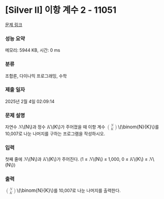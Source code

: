 # [Silver II] 이항 계수 2 - 11051 

[문제 링크](https://www.acmicpc.net/problem/11051) 

### 성능 요약

메모리: 5944 KB, 시간: 0 ms

### 분류

조합론, 다이나믹 프로그래밍, 수학

### 제출 일자

2025년 2월 4일 02:09:14

### 문제 설명

<p>자연수 <mjx-container class="MathJax" jax="CHTML" style="font-size: 109%; position: relative;"><mjx-math class="MJX-TEX" aria-hidden="true"><mjx-mi class="mjx-i"><mjx-c class="mjx-c1D441 TEX-I"></mjx-c></mjx-mi></mjx-math><mjx-assistive-mml unselectable="on" display="inline"><math xmlns="http://www.w3.org/1998/Math/MathML"><mi>N</mi></math></mjx-assistive-mml><span aria-hidden="true" class="no-mathjax mjx-copytext">\(N\)</span></mjx-container>과 정수 <mjx-container class="MathJax" jax="CHTML" style="font-size: 109%; position: relative;"><mjx-math class="MJX-TEX" aria-hidden="true"><mjx-mi class="mjx-i"><mjx-c class="mjx-c1D43E TEX-I"></mjx-c></mjx-mi></mjx-math><mjx-assistive-mml unselectable="on" display="inline"><math xmlns="http://www.w3.org/1998/Math/MathML"><mi>K</mi></math></mjx-assistive-mml><span aria-hidden="true" class="no-mathjax mjx-copytext">\(K\)</span></mjx-container>가 주어졌을 때 이항 계수 <mjx-container class="MathJax" jax="CHTML" style="font-size: 109%; position: relative;"><mjx-math class="MJX-TEX" aria-hidden="true"><mjx-mrow><mjx-texatom texclass="OPEN"><mjx-mo class="mjx-sop"><mjx-c class="mjx-c28 TEX-S1"></mjx-c></mjx-mo></mjx-texatom><mjx-mfrac><mjx-frac atop="true" delims="true" style="vertical-align: -0.345em;"><mjx-num style="padding-bottom: 0.306em;"><mjx-mi class="mjx-i" size="s"><mjx-c class="mjx-c1D441 TEX-I"></mjx-c></mjx-mi></mjx-num><mjx-den><mjx-mi class="mjx-i" size="s"><mjx-c class="mjx-c1D43E TEX-I"></mjx-c></mjx-mi></mjx-den></mjx-frac></mjx-mfrac><mjx-texatom texclass="CLOSE"><mjx-mo class="mjx-sop"><mjx-c class="mjx-c29 TEX-S1"></mjx-c></mjx-mo></mjx-texatom></mjx-mrow></mjx-math><mjx-assistive-mml unselectable="on" display="inline"><math xmlns="http://www.w3.org/1998/Math/MathML"><mrow data-mjx-texclass="ORD"><mrow data-mjx-texclass="OPEN"><mo minsize="1.2em" maxsize="1.2em">(</mo></mrow><mfrac linethickness="0"><mi>N</mi><mi>K</mi></mfrac><mrow data-mjx-texclass="CLOSE"><mo minsize="1.2em" maxsize="1.2em">)</mo></mrow></mrow></math></mjx-assistive-mml><span aria-hidden="true" class="no-mathjax mjx-copytext">\(\binom{N}{K}\)</span></mjx-container>를 10,007로 나눈 나머지를 구하는 프로그램을 작성하시오.</p>

### 입력 

 <p>첫째 줄에 <mjx-container class="MathJax" jax="CHTML" style="font-size: 109%; position: relative;"><mjx-math class="MJX-TEX" aria-hidden="true"><mjx-mi class="mjx-i"><mjx-c class="mjx-c1D441 TEX-I"></mjx-c></mjx-mi></mjx-math><mjx-assistive-mml unselectable="on" display="inline"><math xmlns="http://www.w3.org/1998/Math/MathML"><mi>N</mi></math></mjx-assistive-mml><span aria-hidden="true" class="no-mathjax mjx-copytext">\(N\)</span></mjx-container>과 <mjx-container class="MathJax" jax="CHTML" style="font-size: 109%; position: relative;"><mjx-math class="MJX-TEX" aria-hidden="true"><mjx-mi class="mjx-i"><mjx-c class="mjx-c1D43E TEX-I"></mjx-c></mjx-mi></mjx-math><mjx-assistive-mml unselectable="on" display="inline"><math xmlns="http://www.w3.org/1998/Math/MathML"><mi>K</mi></math></mjx-assistive-mml><span aria-hidden="true" class="no-mathjax mjx-copytext">\(K\)</span></mjx-container>가 주어진다. (1 ≤ <mjx-container class="MathJax" jax="CHTML" style="font-size: 109%; position: relative;"><mjx-math class="MJX-TEX" aria-hidden="true"><mjx-mi class="mjx-i"><mjx-c class="mjx-c1D441 TEX-I"></mjx-c></mjx-mi></mjx-math><mjx-assistive-mml unselectable="on" display="inline"><math xmlns="http://www.w3.org/1998/Math/MathML"><mi>N</mi></math></mjx-assistive-mml><span aria-hidden="true" class="no-mathjax mjx-copytext">\(N\)</span></mjx-container> ≤ 1,000, 0 ≤ <mjx-container class="MathJax" jax="CHTML" style="font-size: 109%; position: relative;"><mjx-math class="MJX-TEX" aria-hidden="true"><mjx-mi class="mjx-i"><mjx-c class="mjx-c1D43E TEX-I"></mjx-c></mjx-mi></mjx-math><mjx-assistive-mml unselectable="on" display="inline"><math xmlns="http://www.w3.org/1998/Math/MathML"><mi>K</mi></math></mjx-assistive-mml><span aria-hidden="true" class="no-mathjax mjx-copytext">\(K\)</span></mjx-container> ≤ <mjx-container class="MathJax" jax="CHTML" style="font-size: 109%; position: relative;"><mjx-math class="MJX-TEX" aria-hidden="true"><mjx-mi class="mjx-i"><mjx-c class="mjx-c1D441 TEX-I"></mjx-c></mjx-mi></mjx-math><mjx-assistive-mml unselectable="on" display="inline"><math xmlns="http://www.w3.org/1998/Math/MathML"><mi>N</mi></math></mjx-assistive-mml><span aria-hidden="true" class="no-mathjax mjx-copytext">\(N\)</span></mjx-container>)</p>

### 출력 

 <p> <mjx-container class="MathJax" jax="CHTML" style="font-size: 109%; position: relative;"><mjx-math class="MJX-TEX" aria-hidden="true"><mjx-mrow><mjx-texatom texclass="OPEN"><mjx-mo class="mjx-sop"><mjx-c class="mjx-c28 TEX-S1"></mjx-c></mjx-mo></mjx-texatom><mjx-mfrac><mjx-frac atop="true" delims="true" style="vertical-align: -0.345em;"><mjx-num style="padding-bottom: 0.306em;"><mjx-mi class="mjx-i" size="s"><mjx-c class="mjx-c1D441 TEX-I"></mjx-c></mjx-mi></mjx-num><mjx-den><mjx-mi class="mjx-i" size="s"><mjx-c class="mjx-c1D43E TEX-I"></mjx-c></mjx-mi></mjx-den></mjx-frac></mjx-mfrac><mjx-texatom texclass="CLOSE"><mjx-mo class="mjx-sop"><mjx-c class="mjx-c29 TEX-S1"></mjx-c></mjx-mo></mjx-texatom></mjx-mrow></mjx-math><mjx-assistive-mml unselectable="on" display="inline"><math xmlns="http://www.w3.org/1998/Math/MathML"><mrow data-mjx-texclass="ORD"><mrow data-mjx-texclass="OPEN"><mo minsize="1.2em" maxsize="1.2em">(</mo></mrow><mfrac linethickness="0"><mi>N</mi><mi>K</mi></mfrac><mrow data-mjx-texclass="CLOSE"><mo minsize="1.2em" maxsize="1.2em">)</mo></mrow></mrow></math></mjx-assistive-mml><span aria-hidden="true" class="no-mathjax mjx-copytext">\(\binom{N}{K}\)</span></mjx-container>를 10,007로 나눈 나머지를 출력한다.</p>

